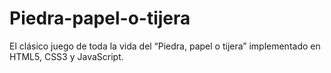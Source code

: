 Piedra-papel-o-tijera
=====================

El clásico juego de toda la vida del “Piedra, papel o tijera” implementado en HTML5, CSS3 y JavaScript.
